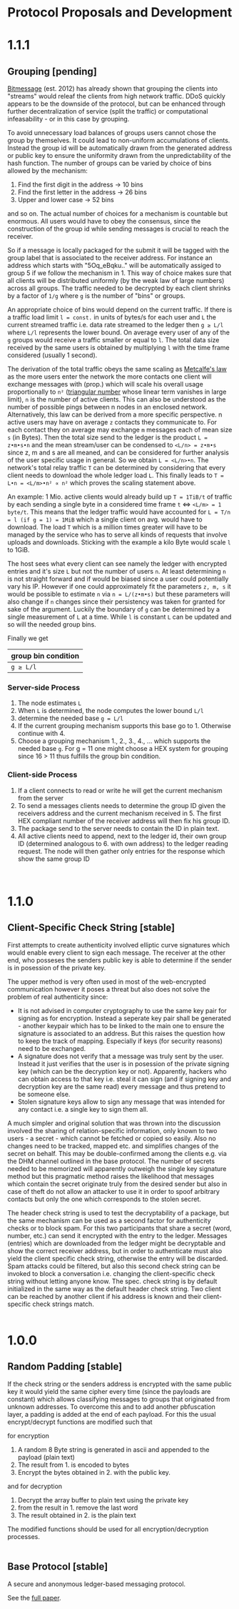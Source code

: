 # Protocol Proposals and Development
# 1.1.1
<h2><strong>Grouping</strong> [pending]</h2>

[Bitmessage](https://wiki.bitmessage.org/) (est. 2012) has already shown that grouping the clients into "streams" would releaf the clients from high network traffic. DDoS quickly appears to be the downside of the protocol, but can be enhanced through further decentralization of service (split the traffic) or computational infeasability - or in this case by grouping.

To avoid unnecessary load balances of groups users cannot chose the group by themselves. It could lead to non-uniform accumulations of clients. Instead the group id will be automatically drawn from the generated address or public key to ensure the uniformity drawn from the unpredictability of the hash function.
The number of groups can be varied by choice of bins allowed by the mechanism:
1. Find the first digit in the address -> 10 bins
2. Find the first letter in the address -> 26 bins
3. Upper and lower case -> 52 bins

and so on. The actual number of choices for a mechanism is countable but enormous. All users would have to obey the consensus, since the construction of the group id while sending messages is crucial to reach the receiver.

So if a message is locally packaged for the submit it will be tagged with the group label that is associated to the receiver address. For instance an address which starts with "5Oq_eBqku.." will be automatically assiged to group 5 if we follow the mechanism in 1. This way of choice makes sure that all clients will be distributed uniformly (by the weak law of large numbers) across all groups. The traffic needed to be decrypted by each client shrinks by a factor of `1/g` where `g` is the number of "bins" or groups. 

An appropriate choice of bins would depend on the current traffic. If there is a traffic load limit `l = const.` in units of bytes/s for each user and `L` the current streamed traffic i.e. data rate streamed to the ledger then `g ≥ L/l` where `L/l` represents the lower bound. On average every user of any of the `g` groups would receive a traffic smaller or equal to `l`. The total data size received by the same users is obtained by multiplying `l` with the time frame considered (usually 1 second).

The derivation of the total traffic obeys the same scaling as [Metcalfe's law](https://en.wikipedia.org/wiki/Metcalfe%27s_law) as the more users enter the network the more contacts one client will exchange messages with (prop.) which will scale his overall usage proportionally to `n²` ([triangular number](https://en.wikipedia.org/wiki/Triangular_number) whose linear term vanishes in large limit), `n` is the number of active clients. This can also be understood as the number of possible pings between n nodes in an enclosed network.
Alternatively, this law can be derived from a more specific perspective. n active users may have on average `z` contacts they communicate to. For each contact they on average may exchange `m` messages each of mean size `s` (in Bytes). Then the total size send to the ledger is the product `L = z•m•s•n` and the mean stream/user can be condensed to `<L/n> = z•m•s` since z, m and s are all meaned, and can be considered for further analysis of the user specific usage in general. So we obtain `L = <L/n>•n`. The network's total relay traffic `T` can be determined by considering that every client needs to download the whole ledger load `L`. This finally leads to `T = L•n = <L/m>•n² ∝ n²` which proves the scaling statement above.

An example: 1 Mio. active clients would already build up `T = 1TiB/t` of traffic by each sending a single byte in a considered time frame `t` ⇔ `<L/m> = 1 byte/t`. This means that the ledger traffic would have accounted for `L = T/n = l (if g = 1) = 1MiB` which a single client on avg. would have to download. The load `T` which is a million times greater will have to be managed by the service who has to serve all kinds of requests that involve uploads and downloads. Sticking with the example a kilo Byte would scale `l` to 1GiB.

The host sees what every client can see namely the ledger with encrypted entries and it's size `L` but not the number of users `n`. At least determining `n` is not straight forward and if would be biased since a user could potentially vary his IP. However if one could approximately fit the parameters `z, m, s` it would be possible to estimate `n` via `n = L/(z•m•s)` but these parameters will also change if `n` changes since their persistency was taken for granted for sake of the argument. Luckily the boundary of `g` can be determined  by a single measurement of `L` at a time. While `l` is constant `L` can be updated and so will the needed group bins.

Finally we get

| group bin condition |
|---|
| `g ≥ L/l` |

### Server-side Process
1. The node estimates `L`
2. When `L` is determined, the node computes the lower bound `L/l`
3. determine the needed base `g = L/l`
4. If the current grouping mechanism supports this base go to 1. Otherwise continue with 4.
5. Choose a grouping mechanism 1., 2., 3., 4., ... which supports the needed base `g`. For g = 11 one might choose a HEX system for grouping since 16 > 11 thus fulfills the group bin condition.

### Client-side Process
1. If a client connects to read or write he will get the current mechanism from the server
2. To send a messages clients needs to determine the group ID given the receivers address and the current mechanism received in 5. The first HEX compliant number of the receiver address will then fix his group ID.
3. The package send to the server needs to contain the ID in plain text.
4. All active clients need to append, next to the ledger id, their own group ID (determined analogous to 6. with own address) to the ledger reading request. The node will then gather only entries for the response which show the same group ID


<br>


# 1.1.0
<h2><strong>Client-Specific Check String</strong> [stable]</h2>
First attempts to create authenticity involved elliptic curve signatures which would enable every client to sign each message. The receiver at the other end, who posseses the senders public key is able to determine if the sender is in posession of the private key.

The upper method is very often used in most of the web-encrypted communication however it poses a threat but also does not solve the problem of real authenticity since:
- It is not advised in computer cryptography to use the same key pair for signing as for encryption. Instead a seperate key pair shall be generated - another keypair which has to be linked to the main one to ensure the signature is associated to an address. But this raises the question how to keep the track of mapping. Especially if keys (for security reasons) need to be exchanged.
- A signature does not verify that a message was truly sent by the user. Instead it just verifies that the user is in posession of the private signing key (which can be the decryption key or not). Apparently, hackers who can obtain access to that key i.e. steal it can sign (and if signing key and decryption key are the same read) every message and thus pretend to be someone else.
- Stolen signature keys allow to sign any message that was intended for any contact i.e. a single key to sign them all.

A much simpler and original solution that was thrown into the discussion involved the sharing of relation-specific information, only known to two users - a secret - which cannot be fetched or copied so easily. Also no changes need to be tracked, mapped etc. and simplifies changes of the secret on behalf. This may be double-confirmed among the clients e.g. via the DHM channel outlined in the base protocol. The number of secrets needed to be memorized will apparently outweigh the single key signature method but this pragmatic method raises the likelihood that messages which contain the secret originate truly from the desired sender but also in case of theft do not allow an attacker to use it in order to spoof arbitrary contacts but only the one which corresponds to the stolen secret.

The header check string is used to test the decryptability of a package, but the same mechanism can be used as a second factor for authenticity checks or to block spam. For this two participants that share a secret (word, number, etc.) can send it encrypted with the entry to the ledger. Messages (entries) which are downloaded from the ledger might be decryptable and show the correct receiver address, but in order to authenticate must also yield the client specific check string, otherwise the entry will be discarded. Spam attacks could be filtered, but also this second check string can be invoked to block a conversation i.e. changing the client-specific check string without letting anyone know. The spec. check string is by default initialized in the same way as the default header check string. Two client can be reached by another client if his address is known and their client-specific check strings match.
<br><br>

# 1.0.0
<h2><strong>Random Padding</strong> [stable]</h2>
If the check string or the senders address is encrypted with the same public key it would yield the same cipher every time (since the payloads are constant) which allows classifying messages to groups that originated from unknown addresses. To overcome this and to add another pbfuscation layer, a padding is added at the end of each payload. For this the usual encrypt/decrypt functions are modified such that

for encryption

1. A random 8 Byte string is generated in ascii and appended to the payload (plain text)
2. The result from 1. is encoded to bytes
3. Encrypt the bytes obtained in 2. with the public key.

and for decryption 
1. Decrypt the array buffer to plain text using the private key
2. from the result in 1. remove the last word
3. The result obtained in 2. is the plain text

The modified functions should be used for all encryption/decryption processes.
<br><br>

<h2><strong>Base Protocol</strong> [stable]</h2>

A secure and anonymous ledger-based messaging protocol. 

See the [full paper](https://github.com/B0-B/noledger/blob/main/docs/core/paper.md).